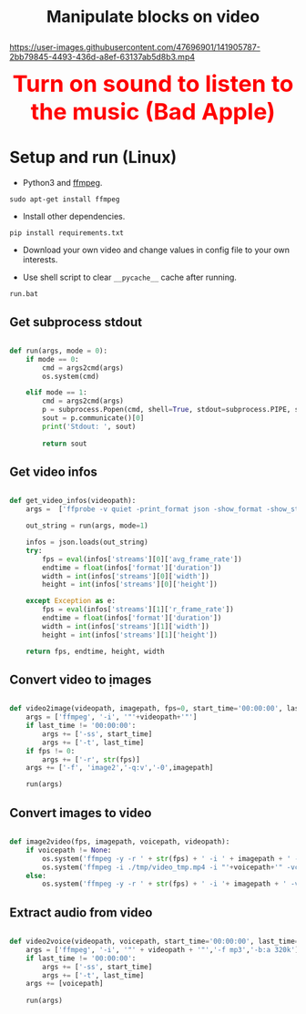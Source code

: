 # <p align="center"> Manipulate blocks on video </p>


https://user-images.githubusercontent.com/47696901/141905787-2bb79845-4493-436d-a8ef-63137ab5d8b3.mp4

<p align="center">
  <a style="font-size: 40px; color:red;"> <strong> Turn on sound to listen to the music (Bad Apple) </strong> </a>
</p>

# **Setup and run (Linux)**
- Python3 and [ffmpeg](http://ffmpeg.org/).
```
sudo apt-get install ffmpeg
```
- Install other dependencies.
```
pip install requirements.txt
```

- Download your own video and change values in config file to your own interests. 

- Use shell script to clear ```__pycache__``` cache after running.
```
run.bat
```


## **Get subprocess stdout**
```python

def run(args, mode = 0):
    if mode == 0:
        cmd = args2cmd(args)
        os.system(cmd)

    elif mode == 1:
        cmd = args2cmd(args)
        p = subprocess.Popen(cmd, shell=True, stdout=subprocess.PIPE, stderr=subprocess.PIPE)
        sout = p.communicate()[0]
        print('Stdout: ', sout)
        
        return sout

```

## **Get video infos**
```python

def get_video_infos(videopath):
    args =  ['ffprobe -v quiet -print_format json -show_format -show_streams', '-i', '"' + videopath + '"']

    out_string = run(args, mode=1)

    infos = json.loads(out_string)
    try:
        fps = eval(infos['streams'][0]['avg_frame_rate'])
        endtime = float(infos['format']['duration'])
        width = int(infos['streams'][0]['width'])
        height = int(infos['streams'][0]['height'])

    except Exception as e:
        fps = eval(infos['streams'][1]['r_frame_rate'])
        endtime = float(infos['format']['duration'])
        width = int(infos['streams'][1]['width'])
        height = int(infos['streams'][1]['height'])

    return fps, endtime, height, width
```

## **Convert video to ịmages**
```python

def video2image(videopath, imagepath, fps=0, start_time='00:00:00', last_time='00:00:00'):
    args = ['ffmpeg', '-i', '"'+videopath+'"']
    if last_time != '00:00:00':
        args += ['-ss', start_time]
        args += ['-t', last_time]
    if fps != 0:
        args += ['-r', str(fps)]
    args += ['-f', 'image2','-q:v','-0',imagepath]

    run(args)

```

## **Convert images to video**
```python

def image2video(fps, imagepath, voicepath, videopath):
    if voicepath != None:
        os.system('ffmpeg -y -r ' + str(fps) + ' -i ' + imagepath + ' -vcodec libx264 ' + './tmp/video_tmp.mp4')
        os.system('ffmpeg -i ./tmp/video_tmp.mp4 -i "'+voicepath+'" -vcodec copy -acodec aac ' + videopath)
    else:
        os.system('ffmpeg -y -r ' + str(fps) + ' -i '+ imagepath + ' -vcodec libx264 ' + videopath)

```

## **Extract audio from video**
```python

def video2voice(videopath, voicepath, start_time='00:00:00', last_time='00:00:00'):
    args = ['ffmpeg', '-i', '"' + videopath + '"','-f mp3','-b:a 320k']
    if last_time != '00:00:00':
        args += ['-ss', start_time]
        args += ['-t', last_time]
    args += [voicepath]
    
    run(args)

```
